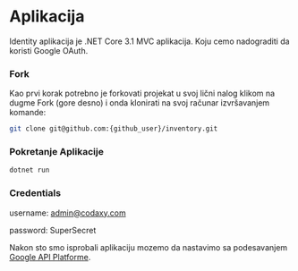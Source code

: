 # Aplikacija

Identity aplikacija je .NET Core 3.1 MVC aplikacija. Koju cemo nadograditi da koristi Google OAuth.

### Fork
Kao prvi korak potrebno je forkovati projekat u svoj lični nalog klikom na dugme Fork (gore desno) i onda klonirati na svoj računar izvršavanjem komande:

```bash
git clone git@github.com:{github_user}/inventory.git
```

### Pokretanje Aplikacije
```bash
dotnet run
```

### Credentials

username: admin@codaxy.com

password: SuperSecret

Nakon sto smo isprobali aplikaciju mozemo da nastavimo sa podesavanjem [Google API Platforme](./GoogleApiPlatforma.md).
